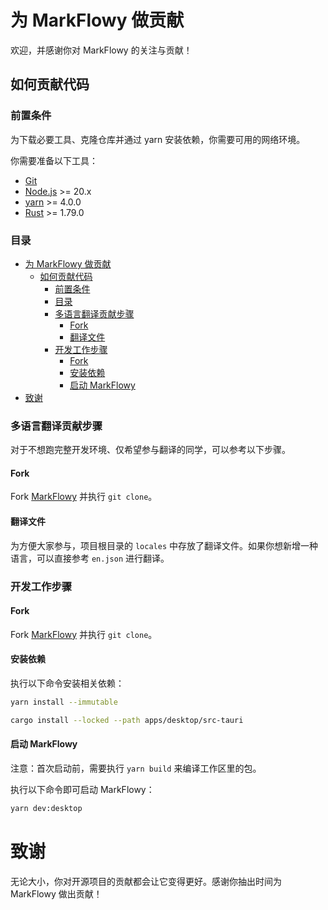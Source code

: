 # 为 MarkFlowy 做贡献

欢迎，并感谢你对 MarkFlowy 的关注与贡献！

## 如何贡献代码

### 前置条件

为下载必要工具、克隆仓库并通过 yarn 安装依赖，你需要可用的网络环境。

你需要准备以下工具：

- [Git](https://git-scm.com/)
- [Node.js](https://nodejs.org/en) >= 20.x
- [yarn](https://yarnpkg.com/) >= 4.0.0
- [Rust](https://www.rust-lang.org/) >= 1.79.0

### 目录

- [为 MarkFlowy 做贡献](#为-markflowy-做贡献)
  - [如何贡献代码](#如何贡献代码)
    - [前置条件](#前置条件)
    - [目录](#目录)
    - [多语言翻译贡献步骤](#多语言翻译贡献步骤)
      - [Fork](#fork)
      - [翻译文件](#翻译文件)
    - [开发工作步骤](#开发工作步骤)
      - [Fork](#fork-1)
      - [安装依赖](#安装依赖)
      - [启动 MarkFlowy](#启动-markflowy)
- [致谢](#致谢)

### 多语言翻译贡献步骤

对于不想跑完整开发环境、仅希望参与翻译的同学，可以参考以下步骤。

#### Fork

Fork [MarkFlowy](https://github.com/drl990114/MarkFlowy) 并执行 `git clone`。

#### 翻译文件

为方便大家参与，项目根目录的 `locales` 中存放了翻译文件。如果你想新增一种语言，可以直接参考 `en.json` 进行翻译。

### 开发工作步骤

#### Fork

Fork [MarkFlowy](https://github.com/drl990114/MarkFlowy) 并执行 `git clone`。

#### 安装依赖

执行以下命令安装相关依赖：

```bash
yarn install --immutable

cargo install --locked --path apps/desktop/src-tauri
```

#### 启动 MarkFlowy

注意：首次启动前，需要执行 `yarn build` 来编译工作区里的包。

执行以下命令即可启动 MarkFlowy：

```bash
yarn dev:desktop
```

# 致谢

无论大小，你对开源项目的贡献都会让它变得更好。感谢你抽出时间为 MarkFlowy 做出贡献！



